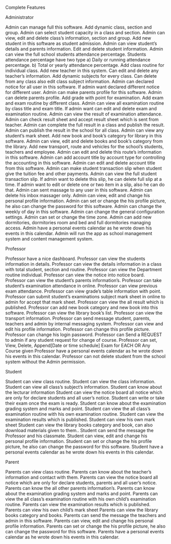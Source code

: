Complete Features

Administrator

Admin can manage full this software.
Add dynamic class, section and group.
Admin can select student capacity in a class and section.
Admin can view, edit and delete class’s information, section and group.
Add new student in this software as student admission.
Admin can view student’s details and parents information.
Edit and delete student information.
Admin can view the full school students attendance percentage.
Students attendance percentage have two type a) Daily or running attendance percentage. b) Total or yearly attendance percentage.
Add class routine for individual class.
Add new teacher in this system.
Can edit and delete any teacher’s information.
Add dynamic subjects for every class.
Can delete from any class also edit class subject information.
Admin can declared notice for all user in this software.
If admin want declared different notice for different user.
Admin can make parents profile for this software.
Admin can delete parents profile.
Add grade with point for examination.
Add exam and exam routine by different class.
Admin can view all examination routine by class title and exam title.
If admin want can edit and delete exam and examination routine.
Admin can view the result of examination attendance.
Admin can check result sheet and accept result sheet which is sent from teacher.
Admin can complete the full result in a class and publish the result.
Admin can publish the result in the school for all class.
Admin can view any student’s mark sheet.
Add new book and book’s category for library in this software.
Admin can view, edit and delete books and book’s category from the library.
Add new transport, route and vehicles for the school’s students, teachers and employee.
Admin can edit and delete this route’s information in this software.
Admin can add account title by account type for controlling the accounting in this software.
Admin can edit and delete account title from this software.
Admin can make student transaction slip when student give the tuition fee and other payments.
Admin can view the full student transaction slip.
If admin want to delete this slip, he can delete full slip at a time.
If admin want to edit or delete one or two item in a slip, also he can do that.
Admin can sent massage to any user in this software.
Admin can delete his inbox massager only.
Admin can view, edit and change his personal profile information.
Admin can set or change the his profile picture, he also can change the password for this software.
Admin can change the weekly of day in this software.
Admin can change the general configuration settings.
Admin can set or change the time zone.
Admin can add new dormitories, dormitories room and bed and full dormitories managing access.
Admin have a personal events calendar as he wrote down his events in this calendar.
Admin will run the app as school management system and content management system.

Professor

Professor have a nice dashboard.
Professor can view the students information in details.
Professor can view the details information in a class with total student, section and routine.
Professor can view the Department routine individual.
Professor can view the notice into notice board.
Professor can view the student’s parents information’s.
Professor can take student’s examination attendance in online.
Professor can view previous exam attendance.
Professor can view grade’s table information with point.
Professor can submit student’s examinations subject mark sheet in online to admin for accept that mark sheet.
Professor can view the all result which is published.
Professor can add new book category and new book into this software.
Professor can view the library book’s list.
Professor can view the transport information.
Professor can send message student, parents, teachers and admin by internal messaging system.
Professor can view and edit his profile information.
Professor can change this profile picture.
Professor can change his login password.
Professor can Send a REQUEST to admin if any student request for change of course.
Professor can set, View, Delete, Append[Date or time schedule] Exam for EACH OR Any Course given
Professor have a personal events calendar as he wrote down his events in this calendar.
Professor can not delete student from the school system without the Admin permission.



Student

Student can view class routine.
Student can view the class information.
Student can view all class’s subject’s information.
Student can know about the lecturar information
Student can view the notice board all notice which are only for declare students and all user’s notice.
Student can write or take their exam once the exam is ready.
Student can know about the examination grading system and marks and point.
Student can view the all class’s examination routine with his own examination routine.
Student can view the examination results which is published.
Student can view his own mark sheet
Student can view the library books category and book, can also download materials given to them.. 
Student can send the message the Professor and his classmate.
Student can view, edit and change his personal profile information.
Student can set or change the his profile picture, he also can change the password for this software.
Student have a personal events calendar as he wrote down his events in this calendar.


Parent

Parents can view class routine.
Parents can know about the teacher’s information and contact with them.
Parents can view the notice board all notice which are only for declare students, parents and all user’s notice.
Parents can know the all other parents information’s.
Parents can know about the examination grading system and marks and point.
Parents can view the all class’s examination routine with his own child’s examination routine.
Parents can view the examination results which is published.
Parents can view his own child’s mark sheet
Parents can view the library books category and books.
Parents can send the message the teachers and admin in this software.
Parents can view, edit and change his personal profile information.
Parents can set or change the his profile picture, he also can change the password for this software.
Parents have a personal events calendar as he wrote down his events in this calendar.